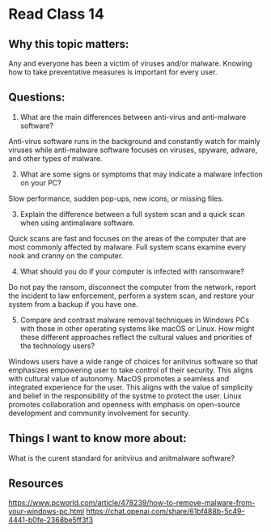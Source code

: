 # Read Class 14

## Why this topic matters:

Any and everyone has been a victim of viruses and/or malware. Knowing how to take preventative measures is important for every user.

## Questions:

1. What are the main differences between anti-virus and anti-malware software?

Anti-virus software runs in the background and constantly watch for mainly viruses while anti-malware software focuses on viruses, spyware, adware, and other types of malware.


2. What are some signs or symptoms that may indicate a malware infection on your PC?

Slow performance, sudden pop-ups, new icons, or missing files.


3. Explain the difference between a full system scan and a quick scan when using antimalware software.

 Quick scans are fast and focuses on the areas of the computer that are most commonly affected by malware. Full system scans examine every nook and cranny on the computer.


4. What should you do if your computer is infected with ransomware?

Do not pay the ransom, disconnect the computer from the network, report the incident to law enforcement, perform a system scan, and restore your system from a backup if you have one.


5. Compare and contrast malware removal techniques in Windows PCs with those in other operating systems like macOS or Linux. How might these different approaches reflect the cultural values and priorities of the technology users?

Windows users have a wide range of choices for anitvirus software so that emphasizes empowering user to take control of their security. This aligns with cultural value of autonomy. MacOS promotes a seamless and integrated experience for the user. This aligns with the value of simplicity and belief in the responsibility of the systme to protect the user. Linux promotes collaboration and openness with emphasis on open-source development and community involvement for security.

## Things I want to know more about:

What is the curent standard for anitvirus and anitmalware software?

## Resources
https://www.pcworld.com/article/478239/how-to-remove-malware-from-your-windows-pc.html
https://chat.openai.com/share/61bf488b-5c49-4441-b0fe-2368be5ff3f3
